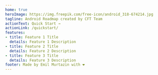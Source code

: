 ```yaml
---
home: true
heroImage: https://img.freepik.com/free-icon/android_318-674214.jpg
tagline: Android Roadmap created by CFT Team
actionText: Quick Start →
actionLink: /quickstart/
features:
- title: Feature 1 Title
  details: Feature 1 Description
- title: Feature 2 Title
  details: Feature 2 Description
- title: Feature 3 Title
  details: Feature 3 Description
footer: Made by Emil Murtazin with ❤️
---
```

